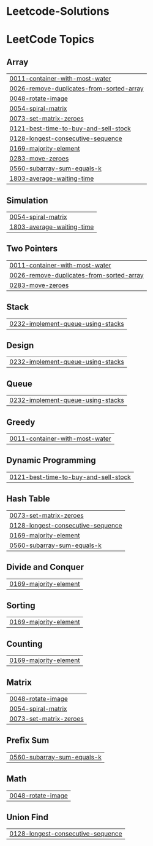 # Leetcode-Solutions
<!---LeetCode Topics Start-->
# LeetCode Topics
## Array
|  |
| ------- |
| [0011-container-with-most-water](https://github.com/Tejashwini2002/Leetcode-Solutions/tree/master/0011-container-with-most-water) |
| [0026-remove-duplicates-from-sorted-array](https://github.com/Tejashwini2002/Leetcode-Solutions/tree/master/0026-remove-duplicates-from-sorted-array) |
| [0048-rotate-image](https://github.com/Tejashwini2002/Leetcode-Solutions/tree/master/0048-rotate-image) |
| [0054-spiral-matrix](https://github.com/Tejashwini2002/Leetcode-Solutions/tree/master/0054-spiral-matrix) |
| [0073-set-matrix-zeroes](https://github.com/Tejashwini2002/Leetcode-Solutions/tree/master/0073-set-matrix-zeroes) |
| [0121-best-time-to-buy-and-sell-stock](https://github.com/Tejashwini2002/Leetcode-Solutions/tree/master/0121-best-time-to-buy-and-sell-stock) |
| [0128-longest-consecutive-sequence](https://github.com/Tejashwini2002/Leetcode-Solutions/tree/master/0128-longest-consecutive-sequence) |
| [0169-majority-element](https://github.com/Tejashwini2002/Leetcode-Solutions/tree/master/0169-majority-element) |
| [0283-move-zeroes](https://github.com/Tejashwini2002/Leetcode-Solutions/tree/master/0283-move-zeroes) |
| [0560-subarray-sum-equals-k](https://github.com/Tejashwini2002/Leetcode-Solutions/tree/master/0560-subarray-sum-equals-k) |
| [1803-average-waiting-time](https://github.com/Tejashwini2002/Leetcode-Solutions/tree/master/1803-average-waiting-time) |
## Simulation
|  |
| ------- |
| [0054-spiral-matrix](https://github.com/Tejashwini2002/Leetcode-Solutions/tree/master/0054-spiral-matrix) |
| [1803-average-waiting-time](https://github.com/Tejashwini2002/Leetcode-Solutions/tree/master/1803-average-waiting-time) |
## Two Pointers
|  |
| ------- |
| [0011-container-with-most-water](https://github.com/Tejashwini2002/Leetcode-Solutions/tree/master/0011-container-with-most-water) |
| [0026-remove-duplicates-from-sorted-array](https://github.com/Tejashwini2002/Leetcode-Solutions/tree/master/0026-remove-duplicates-from-sorted-array) |
| [0283-move-zeroes](https://github.com/Tejashwini2002/Leetcode-Solutions/tree/master/0283-move-zeroes) |
## Stack
|  |
| ------- |
| [0232-implement-queue-using-stacks](https://github.com/Tejashwini2002/Leetcode-Solutions/tree/master/0232-implement-queue-using-stacks) |
## Design
|  |
| ------- |
| [0232-implement-queue-using-stacks](https://github.com/Tejashwini2002/Leetcode-Solutions/tree/master/0232-implement-queue-using-stacks) |
## Queue
|  |
| ------- |
| [0232-implement-queue-using-stacks](https://github.com/Tejashwini2002/Leetcode-Solutions/tree/master/0232-implement-queue-using-stacks) |
## Greedy
|  |
| ------- |
| [0011-container-with-most-water](https://github.com/Tejashwini2002/Leetcode-Solutions/tree/master/0011-container-with-most-water) |
## Dynamic Programming
|  |
| ------- |
| [0121-best-time-to-buy-and-sell-stock](https://github.com/Tejashwini2002/Leetcode-Solutions/tree/master/0121-best-time-to-buy-and-sell-stock) |
## Hash Table
|  |
| ------- |
| [0073-set-matrix-zeroes](https://github.com/Tejashwini2002/Leetcode-Solutions/tree/master/0073-set-matrix-zeroes) |
| [0128-longest-consecutive-sequence](https://github.com/Tejashwini2002/Leetcode-Solutions/tree/master/0128-longest-consecutive-sequence) |
| [0169-majority-element](https://github.com/Tejashwini2002/Leetcode-Solutions/tree/master/0169-majority-element) |
| [0560-subarray-sum-equals-k](https://github.com/Tejashwini2002/Leetcode-Solutions/tree/master/0560-subarray-sum-equals-k) |
## Divide and Conquer
|  |
| ------- |
| [0169-majority-element](https://github.com/Tejashwini2002/Leetcode-Solutions/tree/master/0169-majority-element) |
## Sorting
|  |
| ------- |
| [0169-majority-element](https://github.com/Tejashwini2002/Leetcode-Solutions/tree/master/0169-majority-element) |
## Counting
|  |
| ------- |
| [0169-majority-element](https://github.com/Tejashwini2002/Leetcode-Solutions/tree/master/0169-majority-element) |
## Matrix
|  |
| ------- |
| [0048-rotate-image](https://github.com/Tejashwini2002/Leetcode-Solutions/tree/master/0048-rotate-image) |
| [0054-spiral-matrix](https://github.com/Tejashwini2002/Leetcode-Solutions/tree/master/0054-spiral-matrix) |
| [0073-set-matrix-zeroes](https://github.com/Tejashwini2002/Leetcode-Solutions/tree/master/0073-set-matrix-zeroes) |
## Prefix Sum
|  |
| ------- |
| [0560-subarray-sum-equals-k](https://github.com/Tejashwini2002/Leetcode-Solutions/tree/master/0560-subarray-sum-equals-k) |
## Math
|  |
| ------- |
| [0048-rotate-image](https://github.com/Tejashwini2002/Leetcode-Solutions/tree/master/0048-rotate-image) |
## Union Find
|  |
| ------- |
| [0128-longest-consecutive-sequence](https://github.com/Tejashwini2002/Leetcode-Solutions/tree/master/0128-longest-consecutive-sequence) |
<!---LeetCode Topics End-->